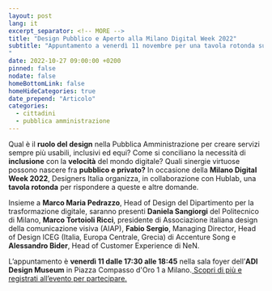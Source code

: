 ```yaml
---
layout: post
lang: it
excerpt_separator: <!-- MORE -->
title: "Design Pubblico e Aperto alla Milano Digital Week 2022"
subtitle: "Appuntamento a venerdì 11 novembre per una tavola rotonda sulle buone pratiche di progettazione
"
date: 2022-10-27 09:00:00 +0200
pinned: false
nodate: false
homeBottomLink: false
homeHideCategories: true
date_prepend: "Articolo"
categories:
  - cittadini
  - pubblica amministrazione
---
```


<!-- MORE -->
Qual è il **ruolo del design** nella Pubblica Amministrazione per creare servizi sempre più usabili, inclusivi ed equi? Come si conciliano la necessità di **inclusione** con la **velocità** del mondo digitale? Quali sinergie virtuose possono nascere fra **pubblico e privato?** In occasione della **Milano Digital Week 2022**, Designers Italia organizza, in collaborazione con Hublab, una **tavola rotonda** per rispondere a queste e altre domande. 

Insieme a **Marco Maria Pedrazzo**, Head of Design del Dipartimento per la trasformazione digitale, saranno presenti **Daniela Sangiorgi** del Politecnico di Milano, **Marco Tortoioli Ricci**, presidente di Associazione italiana design della comunicazione visiva (AIAP), **Fabio Sergio**, Managing Director, Head of Design ICEG (Italia, Europa Centrale, Grecia) di Accenture Song e **Alessandro Bider**, Head of Customer Experience di NeN.

L’appuntamento è **venerdì 11 dalle 17:30 alle 18:45** nella sala foyer dell’**ADI Design Museum** in Piazza Compasso d'Oro 1 a Milano.[ Scopri di più e registrati all’evento per partecipare.](https://www.milanodigitalweek.com/design-pubblico-e-aperto/)
